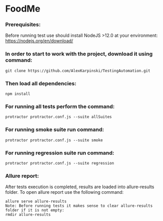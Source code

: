 # FoodMe

### Prerequisites:
Before running test use should install NodeJS >12.0 at your environment:
https://nodejs.org/en/download/

### In order to start to work with the project, download it using command:
```
git clone https://github.com/AlexKarpinski/TestingAutomation.git
```

### Then load all dependencies:
```
npm install
```

### For running all tests perform the command:
```
protractor protractor.conf.js --suite allSuites
```

### For running smoke suite run command:
```
protractor protractor.conf.js --suite smoke
```

### For running regression suite run command:
```
protractor protractor.conf.js --suite regression
```

### Allure report:
After tests execution is completed, results are loaded into allure-results folder.
To open allure report use the following command:
```
allure serve allure-results
Note: Before running tests it makes sense to clear allure-results folder if it is not empty:
rmdir allure-results
```
